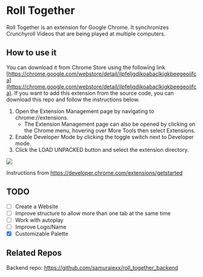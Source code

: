 # Roll Together
Roll Together is an extension for Google Chrome. It synchronizes Crunchyroll Videos that are being played at multiple computers.

## How to use it
You can download it from Chrome Store using the following link [https://chrome.google.com/webstore/detail/ilpfeljgdikoabaclkjgkbeegeoijfca](https://chrome.google.com/webstore/detail/ilpfeljgdikoabaclkjgkbeegeoijfca). If you want to add this extension from the source code, you can download this repo and follow the instructions below.

1. Open the Extension Management page by navigating to chrome://extensions.
    - The Extension Management page can also be opened by clicking on the Chrome menu, hovering over More Tools then select Extensions.
2. Enable Developer Mode by clicking the toggle switch next to Developer mode.
3. Click the LOAD UNPACKED button and select the extension directory.

![](https://developer.chrome.com/static/images/get_started/load_extension.png)

Instructions from https://developer.chrome.com/extensions/getstarted
## TODO
- [ ] Create a Website
- [ ] Improve structure to allow more than one tab at the same time
- [ ] Work with autoplay
- [ ] Improve Logo/Name
- [x] Customizable Palette

## Related Repos
Backend repo: https://github.com/samuraiexx/roll_together_backend
